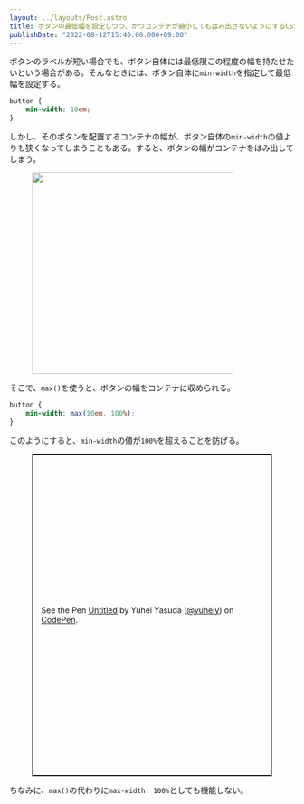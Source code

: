 ```yaml
---
layout: ../layouts/Post.astro
title: ボタンの最低幅を設定しつつ、かつコンテナが縮小してもはみ出さないようにするCSS
publishDate: "2022-08-12T15:40:00.000+09:00"
---
```


ボタンのラベルが短い場合でも、ボタン自体には最低限この程度の幅を持たせたいという場合がある。そんなときには、ボタン自体に`min-width`を指定して最低幅を設定する。

```css
button {
	min-width: 10em;
}
```

しかし、そのボタンを配置するコンテナの幅が、ボタン自体の`min-width`の値よりも狭くなってしまうこともある。すると、ボタンの幅がコンテナをはみ出してしまう。

<figure>
<img src="/assets/2022-08-12-shrinkable-min-width/1.png" alt="" style="width: calc(712/2/16*1rem);">
</figure>

そこで、`max()`を使うと、ボタンの幅をコンテナに収められる。

```css
button {
	min-width: max(10em, 100%);
}
```

このようにすると、`min-width`の値が`100%`を超えることを防げる。

<figure>
<p class="codepen" data-height="570" data-slug-hash="PoRdReV" data-user="yuheiy" style="height: 570px; box-sizing: border-box; display: flex; align-items: center; justify-content: center; border: 2px solid; margin: 1em 0; padding: 1em;">
  <span>See the Pen <a href="https://codepen.io/yuheiy/pen/PoRdReV">
  Untitled</a> by Yuhei Yasuda (<a href="https://codepen.io/yuheiy">@yuheiy</a>)
  on <a href="https://codepen.io">CodePen</a>.</span>
</p>
<script async src="https://cpwebassets.codepen.io/assets/embed/ei.js"></script>
</figure>

ちなみに、`max()`の代わりに`max-width: 100%`としても機能しない。
